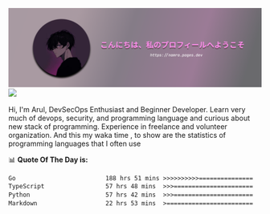 ![banner](.github/profile-markdown.png)
<img src="https://user-images.githubusercontent.com/73097560/115834477-dbab4500-a447-11eb-908a-139a6edaec5c.gif"></p>

Hi, I'm Arul, DevSecOps Enthusiast and Beginner Developer. Learn very much of devops, security, and programming language and curious about new stack of programming. Experience in freelance and volunteer organization. And this my waka time , to show are the statistics of programming languages that I often use

📊 **Quote Of The Day is:**
<!--START_SECTION:waka-->

```txt
Go                         188 hrs 51 mins >>>>>>>>>>===============   40.66 %
TypeScript                 57 hrs 48 mins  >>>======================   12.45 %
Python                     57 hrs 42 mins  >>>======================   12.43 %
Markdown                   22 hrs 53 mins  >========================   04.93 %
```

<!--END_SECTION:waka-->
